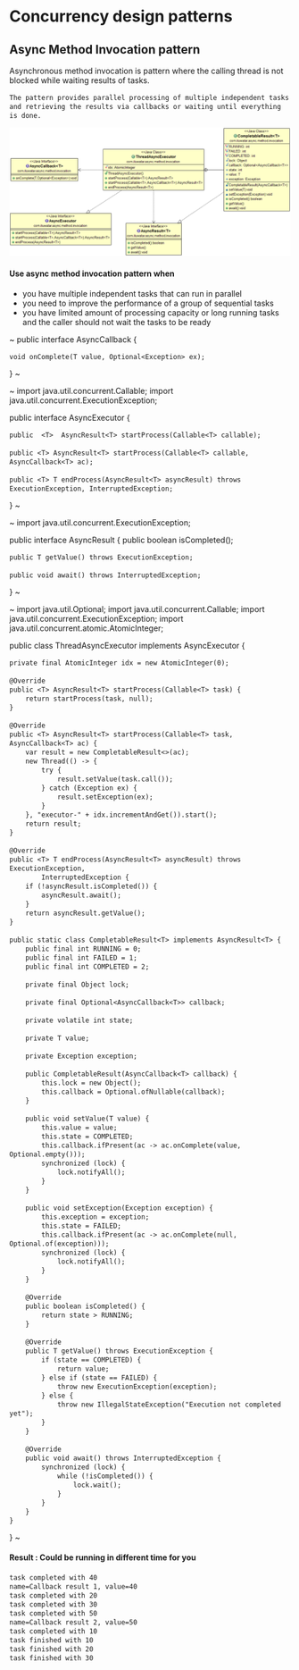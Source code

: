 # Concurrency design patterns
## Async Method Invocation pattern

Asynchronous method invocation is pattern where the calling thread is not blocked while waiting results of tasks.

```
The pattern provides parallel processing of multiple independent tasks and retrieving the results via callbacks or waiting until everything is done.
```

![with_strategy](data/design-patterns/concurrency/assets/async-method-invocation.png)

#### Use async method invocation pattern when

+ you have multiple independent tasks that can run in parallel
+ you need to improve the performance of a group of sequential tasks
+ you have limited amount of processing capacity or long running tasks and the caller should not wait the tasks to be ready



~
public interface AsyncCallback<T> {

    void onComplete(T value, Optional<Exception> ex);
}
~


~
import java.util.concurrent.Callable;
import java.util.concurrent.ExecutionException;

public interface AsyncExecutor {

    public  <T>  AsyncResult<T> startProcess(Callable<T> callable);

    public <T> AsyncResult<T> startProcess(Callable<T> callable, AsyncCallback<T> ac);

    public <T> T endProcess(AsyncResult<T> asyncResult) throws ExecutionException, InterruptedException;

}
~

~
import java.util.concurrent.ExecutionException;

public interface AsyncResult<T> {
    public boolean isCompleted();

    public T getValue() throws ExecutionException;

    public void await() throws InterruptedException;
}
~

~
import java.util.Optional;
import java.util.concurrent.Callable;
import java.util.concurrent.ExecutionException;
import java.util.concurrent.atomic.AtomicInteger;

public class ThreadAsyncExecutor implements AsyncExecutor {

    private final AtomicInteger idx = new AtomicInteger(0);

    @Override
    public <T> AsyncResult<T> startProcess(Callable<T> task) {
        return startProcess(task, null);
    }

    @Override
    public <T> AsyncResult<T> startProcess(Callable<T> task, AsyncCallback<T> ac) {
        var result = new CompletableResult<>(ac);
        new Thread(() -> {
            try {
                result.setValue(task.call());
            } catch (Exception ex) {
                result.setException(ex);
            }
        }, "executor-" + idx.incrementAndGet()).start();
        return result;
    }

    @Override
    public <T> T endProcess(AsyncResult<T> asyncResult) throws ExecutionException,
            InterruptedException {
        if (!asyncResult.isCompleted()) {
            asyncResult.await();
        }
        return asyncResult.getValue();
    }

    public static class CompletableResult<T> implements AsyncResult<T> {
        public final int RUNNING = 0;
        public final int FAILED = 1;
        public final int COMPLETED = 2;

        private final Object lock;

        private final Optional<AsyncCallback<T>> callback;

        private volatile int state;

        private T value;

        private Exception exception;

        public CompletableResult(AsyncCallback<T> callback) {
            this.lock = new Object();
            this.callback = Optional.ofNullable(callback);
        }

        public void setValue(T value) {
            this.value = value;
            this.state = COMPLETED;
            this.callback.ifPresent(ac -> ac.onComplete(value, Optional.empty()));
            synchronized (lock) {
                lock.notifyAll();
            }
        }

        public void setException(Exception exception) {
            this.exception = exception;
            this.state = FAILED;
            this.callback.ifPresent(ac -> ac.onComplete(null, Optional.of(exception)));
            synchronized (lock) {
                lock.notifyAll();
            }
        }

        @Override
        public boolean isCompleted() {
            return state > RUNNING;
        }

        @Override
        public T getValue() throws ExecutionException {
            if (state == COMPLETED) {
                return value;
            } else if (state == FAILED) {
                throw new ExecutionException(exception);
            } else {
                throw new IllegalStateException("Execution not completed yet");
            }
        }

        @Override
        public void await() throws InterruptedException {
            synchronized (lock) {
                while (!isCompleted()) {
                    lock.wait();
                }
            }
        }
    }

}
~

#### Result : Could be running in different time for you


```
task completed with 40
name=Callback result 1, value=40
task completed with 20
task completed with 30
task completed with 50
name=Callback result 2, value=50
task completed with 10
task finished with 10
task finished with 20
task finished with 30
```

